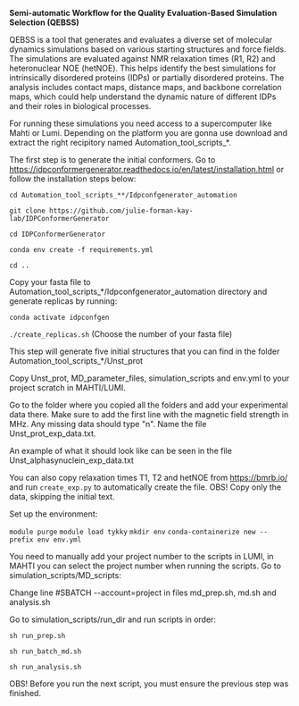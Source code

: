 **Semi-automatic Workflow for the Quality Evaluation-Based Simulation Selection (QEBSS)**

QEBSS is a tool that generates and evaluates a diverse set of molecular dynamics simulations based on various starting structures and force fields. The simulations are evaluated against NMR relaxation times (R1, R2) and heteronuclear NOE (hetNOE). This helps identify the best simulations for intrinsically disordered proteins (IDPs) or partially disordered proteins. The analysis includes contact maps, distance maps, and backbone correlation maps, which could help understand the dynamic nature of different IDPs and their roles in biological processes.


For running these simulations you need access to a supercomputer like Mahti or Lumi. Depending on the platform you are gonna use download and extract the right recipitory named Automation_tool_scripts_*. 


The first step is to generate the initial conformers. Go to https://idpconformergenerator.readthedocs.io/en/latest/installation.html or follow the installation steps below: 
 
`cd Automation_tool_scripts_**/Idpconfgenerator_automation`

`git clone https://github.com/julie-forman-kay-lab/IDPConformerGenerator` 

`cd IDPConformerGenerator` 

`conda env create -f requirements.yml` 

`cd ..`


Copy your fasta file to Automation_tool_scripts_*/Idpconfgenerator_automation directory and generate replicas by running: 

`conda activate idpconfgen` 

`./create_replicas.sh` (Choose the number of your fasta file) 

This step will generate five initial structures that you can find in the folder Automation_tool_scripts_*/Unst_prot


Copy Unst_prot, MD_parameter_files, simulation_scripts and env.yml to your project scratch in MAHTI/LUMI.

Go to the folder where you copied all the folders and add your experimental data there. Make sure to add the first line with the magnetic field strength in MHz. Any missing data should type "n". 
Name the file Unst_prot_exp_data.txt. 

An example of what it should look like can be seen in the file Unst_alphasynuclein_exp_data.txt

You can also copy relaxation times T1, T2 and hetNOE from https://bmrb.io/ and run `create_exp.py` to automatically create the file. OBS! Copy only the data, skipping the initial text.


Set up the environment:
 
`module purge`
`module load tykky`
`mkdir env`
`conda-containerize new --prefix env env.yml`


You need to manually add your project number to the scripts in LUMI, in MAHTI you can select the project number when running the scripts. Go to simulation_scripts/MD_scripts:

Change line #SBATCH --account=project in files md_prep.sh, md.sh and analysis.sh


Go to simulation_scripts/run_dir and run scripts in order:

`sh run_prep.sh` 

`sh run_batch_md.sh` 

`sh run_analysis.sh` 


OBS! Before you run the next script, you must ensure the previous step was finished. 
